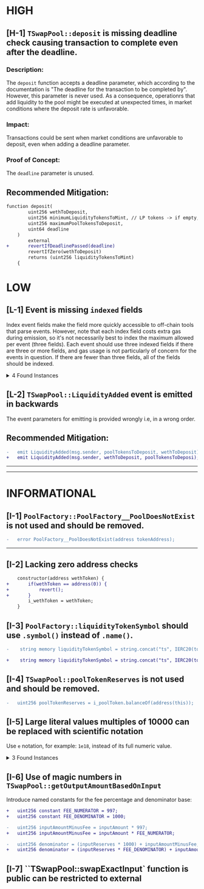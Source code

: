 
# HIGH

## [H-1] `TSwapPool::deposit` is missing deadline check causing transaction to complete even after the deadline.

### Description:
The `deposit` function accepts a deadline parameter, which according to the documentation is "The deadline for the transaction to be completed by". However, this parameter is never used. As a consequence, operationrs that add liquidity to the pool might be executed at unexpected times, in market conditions where the deposit rate is unfavorable.

<!-- MEV attacks -->

### Impact:
Transactions could be sent when market conditions are unfavorable to deposit, even when adding a deadline parameter.

### Proof of Concept:
The `deadline` parameter is unused.

## Recommended Mitigation:
```diff
function deposit(
        uint256 wethToDeposit,
        uint256 minimumLiquidityTokensToMint, // LP tokens -> if empty, we can pick 100% (100% == 17 tokens)
        uint256 maximumPoolTokensToDeposit,
        uint64 deadline
    )
        external
+       revertIfDeadlinePassed(deadline)
        revertIfZero(wethToDeposit)
        returns (uint256 liquidityTokensToMint)
    {
```

# LOW

## [L-1] Event is missing `indexed` fields

Index event fields make the field more quickly accessible to off-chain tools that parse events. However, note that each index field costs extra gas during emission, so it's not necessarily best to index the maximum allowed per event (three fields). Each event should use three indexed fields if there are three or more fields, and gas usage is not particularly of concern for the events in question. If there are fewer than three fields, all of the fields should be indexed.

<details><summary>4 Found Instances</summary>


- Found in src/PoolFactory.sol [Line: 35](src/PoolFactory.sol#L35)

    ```solidity
        event PoolCreated(address tokenAddress, address poolAddress);
    ```

- Found in src/TSwapPool.sol [Line: 52](src/TSwapPool.sol#L52)

    ```solidity
        event LiquidityAdded(
    ```

- Found in src/TSwapPool.sol [Line: 57](src/TSwapPool.sol#L57)

    ```solidity
        event LiquidityRemoved(
    ```

- Found in src/TSwapPool.sol [Line: 62](src/TSwapPool.sol#L62)

    ```solidity
        event Swap(
    ```

</details>

## [L-2] `TSwapPool::LiquidityAdded` event is emitted in backwards

The event parameters for emitting is provided wrongly i.e, in a wrong order.

## Recommended Mitigation:

```diff
-   emit LiquidityAdded(msg.sender, poolTokensToDeposit, wethToDeposit);
+   emit LiquidityAdded(msg.sender, wethToDeposit, poolTokensToDeposi);

```


---
---


# INFORMATIONAL

## [I-1] `PoolFactory::PoolFactory__PoolDoesNotExist` is not used and should be removed.

```diff
-   error PoolFactory__PoolDoesNotExist(address tokenAddress);
```

---


## [I-2] Lacking zero address checks

```diff
    constructor(address wethToken) {
+       if(wethToken == address(0)) {
+           revert();
+       }
        i_wethToken = wethToken;
    }
```

## [I-3] `PoolFactory::liquidityTokenSymbol` should use `.symbol()` instead of `.name()`.

```diff
-    string memory liquidityTokenSymbol = string.concat("ts", IERC20(tokenAddress).name());

+    string memory liquidityTokenSymbol = string.concat("ts", IERC20(tokenAddress).symbol());

```

## [I-4] `TSwapPool::poolTokenReserves` is not used and should be removed.

```diff
-   uint256 poolTokenReserves = i_poolToken.balanceOf(address(this));
```

## [I-5] Large literal values multiples of 10000 can be replaced with scientific notation

Use `e` notation, for example: `1e18`, instead of its full numeric value.

<details><summary>3 Found Instances</summary>


- Found in src/TSwapPool.sol [Line: 45](src/TSwapPool.sol#L45)

    ```solidity
        uint256 private constant MINIMUM_WETH_LIQUIDITY = 1_000_000_000;
    ```

- Found in src/TSwapPool.sol [Line: 294](src/TSwapPool.sol#L294)

    ```solidity
                ((inputReserves * outputAmount) * 10000) /
    ```

- Found in src/TSwapPool.sol [Line: 406](src/TSwapPool.sol#L406)

    ```solidity
                outputToken.safeTransfer(msg.sender, 1_000_000_000_000_000_000);
    ```

</details>

## [I-6] Use of magic numbers in `TSwapPool::getOutputAmountBasedOnInput`

Introduce named constants for the fee percentage and denominator base:

```diff
+   uint256 constant FEE_NUMERATOR = 997;
+   uint256 constant FEE_DENOMINATOR = 1000;

-   uint256 inputAmountMinusFee = inputAmount * 997;
+   uint256 inputAmountMinusFee = inputAmount * FEE_NUMERATOR;

-   uint256 denominator = (inputReserves * 1000) + inputAmountMinusFee;
+   uint256 denominator = (inputReserves * FEE_DENOMINATOR) + inputAmountMinusFee;
```

## [I-7] ``TSwapPool::swapExactInput` function is public can be restricted to external
